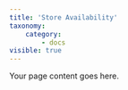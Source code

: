 ```yaml
---
title: 'Store Availability'
taxonomy:
    category:
        - docs
visible: true
---
```


Your page content goes here.